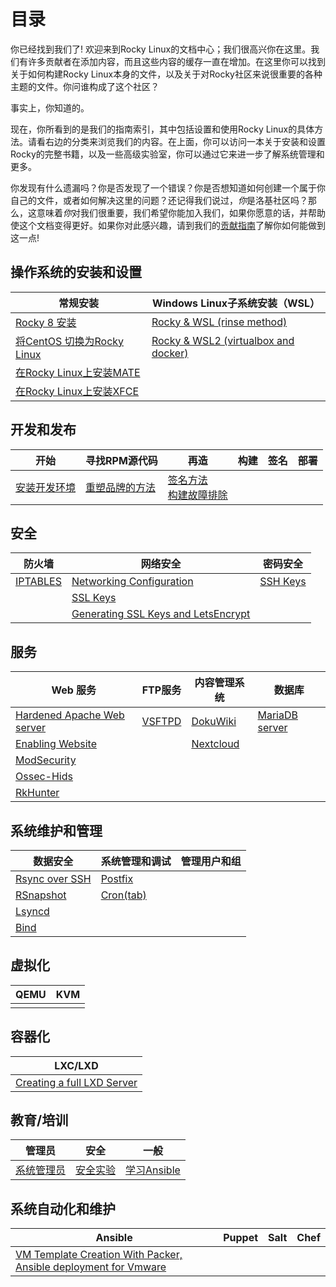 # 目录

你已经找到我们了! 欢迎来到Rocky Linux的文档中心；我们很高兴你在这里。我们有许多贡献者在添加内容，而且这些内容的缓存一直在增加。在这里你可以找到关于如何构建Rocky Linux本身的文件，以及关于对Rocky社区来说很重要的各种主题的文件。你问谁构成了这个社区？

事实上，你知道的。

现在，你所看到的是我们的指南索引，其中包括设置和使用Rocky Linux的具体方法。请看右边的分类来浏览我们的内容。在上面，你可以访问一本关于安装和设置Rocky的完整书籍，以及一些高级实验室，你可以通过它来进一步了解系统管理和更多。

你发现有什么遗漏吗？你是否发现了一个错误？你是否想知道如何创建一个属于你自己的文件，或者如何解决这里的问题？还记得我们说过，*你*是洛基社区吗？那么，这意味着*你*对我们很重要，我们希望你能加入我们，如果你愿意的话，并帮助使这个文档变得更好。如果你对此感兴趣，请到我们的[贡献指南](https://github.com/rocky-linux/documentation/blob/main/README.md)了解你如何能做到这一点!

## 操作系统的安装和设置
| 常规安装 | Windows Linux子系统安装（WSL） |
| --- |  --- |
| [Rocky 8 安装](guides/rocky-8-installation.md) | [Rocky & WSL (rinse method)](guides/rocky_to_wsl_howto.md) |
| [将CentOS 切换为Rocky Linux](guides/migrate2rocky.md) | [Rocky & WSL2 (virtualbox and docker)](guides/import_rocky_to_wsl_howto.md) |
| [在Rocky Linux上安装MATE](guides/mate_installation.md) |  |
| [在Rocky Linux上安装XFCE](guides/xfce_installation.md) |  |

## 开发和发布

开始 | 寻找RPM源代码 | 再造 | 构建 | 签名 | 部署 
--- | --- | --- | --- | --- | ---
[安装开发环境](guides/development/package_dev_start.md) | [重塑品牌的方法](guides/development/package_debranding.md) | [签名方法](guides/development/package_signing.md) <br /> [构建故障排除](guides/development/package_build_troubleshooting.md) |||


## 安全

| 防火墙 | 网络安全 | 密码安全 |
| --- | --- | --- |
|[IPTABLES](guides/enabling_iptables_firewall.md) | [Networking Configuration](guides/basic_network_configuration.md) | [SSH Keys](guides/ssh_public_private_keys.md) |
| | [SSL Keys](guides/ssl_keys_https.md) ||
| | [Generating SSL Keys and LetsEncrypt](guides/generating_ssl_keys_lets_encrypt.md) ||


## 服务

| Web 服务 | FTP服务 | 内容管理系统 | 数据库 |
| --- | --- | --- | --- |
|[Hardened Apache Web server](guides/apache_hardened_webserver/index.md) | [VSFTPD](guides/secure_ftp_server_vsftpd.md) | [DokuWiki](guides/dokuwiki_server.md) | [MariaDB server](guides/database_mariadb-server.md) |
|[Enabling Website](guides/apache-sites-enabled.md) | | [Nextcloud](guides/cloud_server_using_nextcloud.md) |  |
|[ModSecurity](guides/apache_hardened_webserver/modsecurity.md) | | ||
|[Ossec-Hids](guides/apache_hardened_webserver/ossec-hids.md) | | ||
|[RkHunter](guides/apache_hardened_webserver/rkhunter.md) | |  ||

## 系统维护和管理

| 数据安全 | 系统管理和调试 | 管理用户和组 |
| --- | --- | ---|
| [Rsync over SSH](guides/rsync_ssh.md) | [Postfix](guides/postfix_reporting.md) |  |
| [RSnapshot](guides/rsnapshot_backup.md) | [Cron(tab)](guides/cron_jobs_howto.md) |  |
| [Lsyncd](guides/mirroring_lsyncd.md) | ||
| [Bind](guides/private_dns_server_using_bind.md) |  ||

## 虚拟化

| QEMU | KVM |
| --- | --- |
| | |

## 容器化

| LXC/LXD |
| --- |
| [Creating a full LXD Server](guides/lxd_server.md) |

## 教育/培训

| 管理员                                    | 安全                               | 一般                                           |
| ----------------------------------------- | ---------------------------------- | ---------------------------------------------- |
| [系统管理员](books/admin_guide/00-toc.md) | [安全实验](labs/security/index.md) | [学习Ansible](books/learning_ansible/index.md) |

## 系统自动化和维护

| Ansible           | Puppet | Salt | Chef |
|-------------------|--------|------|------|
| [VM Template Creation With Packer, Ansible deployment for Vmware](guides/templates-automation-packer-vsphere.md) |  |   |   |
